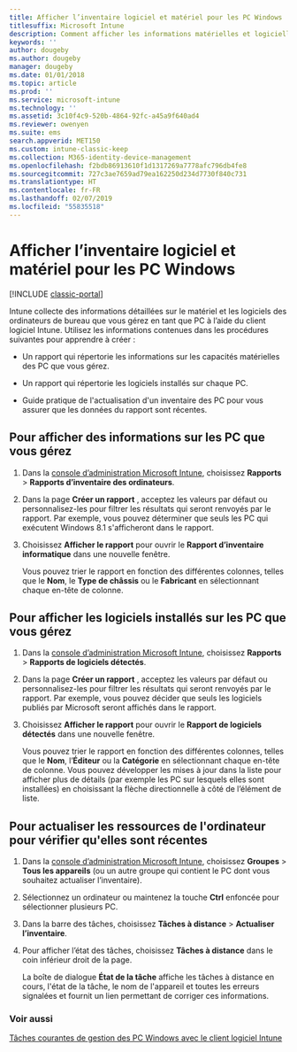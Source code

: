 ```yaml
---
title: Afficher l’inventaire logiciel et matériel pour les PC Windows
titlesuffix: Microsoft Intune
description: Comment afficher les informations matérielles et logicielles sur les ordinateurs de bureau Windows que vous gérez comme PC avec le client logiciel Intune.
keywords: ''
author: dougeby
ms.author: dougeby
manager: dougeby
ms.date: 01/01/2018
ms.topic: article
ms.prod: ''
ms.service: microsoft-intune
ms.technology: ''
ms.assetid: 3c10f4c9-520b-4864-92fc-a45a9f640ad4
ms.reviewer: owenyen
ms.suite: ems
search.appverid: MET150
ms.custom: intune-classic-keep
ms.collection: M365-identity-device-management
ms.openlocfilehash: f2bdb86913610f1d1317269a7778afc796db4fe8
ms.sourcegitcommit: 727c3ae7659ad79ea162250d234d7730f840c731
ms.translationtype: HT
ms.contentlocale: fr-FR
ms.lasthandoff: 02/07/2019
ms.locfileid: "55835518"
---
```

# <a name="view-hardware-and-software-inventory-for-windows-pcs"></a>Afficher l’inventaire logiciel et matériel pour les PC Windows

[!INCLUDE [classic-portal](includes/classic-portal.md)]

Intune collecte des informations détaillées sur le matériel et les logiciels des ordinateurs de bureau que vous gérez en tant que PC à l’aide du client logiciel Intune. Utilisez les informations contenues dans les procédures suivantes pour apprendre à créer :

-   Un rapport qui répertorie les informations sur les capacités matérielles des PC que vous gérez.

-   Un rapport qui répertorie les logiciels installés sur chaque PC.

-   Guide pratique de l'actualisation d'un inventaire des PC pour vous assurer que les données du rapport sont récentes.

## <a name="to-display-information-about-pcs-you-manage"></a>Pour afficher des informations sur les PC que vous gérez

1.  Dans la [console d’administration Microsoft Intune](https://manage.microsoft.com/), choisissez **Rapports** &gt; **Rapports d’inventaire des ordinateurs**.

2.  Dans la page **Créer un rapport** , acceptez les valeurs par défaut ou personnalisez-les pour filtrer les résultats qui seront renvoyés par le rapport. Par exemple, vous pouvez déterminer que seuls les PC qui exécutent Windows 8.1 s'afficheront dans le rapport.

3.  Choisissez **Afficher le rapport** pour ouvrir le **Rapport d’inventaire informatique** dans une nouvelle fenêtre.

    Vous pouvez trier le rapport en fonction des différentes colonnes, telles que le **Nom**, le **Type de châssis** ou le **Fabricant** en sélectionnant chaque en-tête de colonne.

## <a name="to-display-software-installed-on-pcs-you-manage"></a>Pour afficher les logiciels installés sur les PC que vous gérez

1.  Dans la [console d’administration Microsoft Intune](https://manage.microsoft.com/), choisissez **Rapports** &gt; **Rapports de logiciels détectés**.

2.  Dans la page **Créer un rapport** , acceptez les valeurs par défaut ou personnalisez-les pour filtrer les résultats qui seront renvoyés par le rapport. Par exemple, vous pouvez décider que seuls les logiciels publiés par Microsoft seront affichés dans le rapport.

3.  Choisissez **Afficher le rapport** pour ouvrir le **Rapport de logiciels détectés** dans une nouvelle fenêtre.

    Vous pouvez trier le rapport en fonction des différentes colonnes, telles que le **Nom**, l’**Éditeur** ou la **Catégorie** en sélectionnant chaque en-tête de colonne. Vous pouvez développer les mises à jour dans la liste pour afficher plus de détails (par exemple les PC sur lesquels elles sont installées) en choisissant la flèche directionnelle à côté de l’élément de liste.

## <a name="to-refresh-computer-inventory-to-ensure-it-is-current"></a>Pour actualiser les ressources de l'ordinateur pour vérifier qu'elles sont récentes

1.  Dans la [console d’administration Microsoft Intune](https://manage.microsoft.com/), choisissez **Groupes** &gt; **Tous les appareils** (ou un autre groupe qui contient le PC dont vous souhaitez actualiser l’inventaire).

2.  Sélectionnez un ordinateur ou maintenez la touche **Ctrl** enfoncée pour sélectionner plusieurs PC.

3.  Dans la barre des tâches, choisissez **Tâches à distance** &gt; **Actualiser l’inventaire**.

4.  Pour afficher l’état des tâches, choisissez **Tâches à distance** dans le coin inférieur droit de la page.

    La boîte de dialogue **État de la tâche** affiche les tâches à distance en cours, l'état de la tâche, le nom de l'appareil et toutes les erreurs signalées et fournit un lien permettant de corriger ces informations.

### <a name="see-also"></a>Voir aussi

[Tâches courantes de gestion des PC Windows avec le client logiciel Intune](common-windows-pc-management-tasks-with-the-microsoft-intune-computer-client.md)
